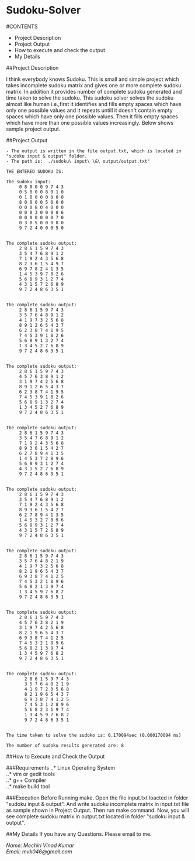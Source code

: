 Sudoku-Solver
=============

#CONTENTS
* Project Description  
* Project Output  
* How to execute and check the output  
* My Details   

##Project Description

I think everybody knows Sudoku. This is small and simple project which takes incomplete sudoku matrix and gives one or more complete sudoku matrix. In addition it provides number of complete sudoku generated and time taken to solve the sudoku. This sudoku solver solves the sudoku almost like human i.e.,first it identifies and fills empty spaces which have only one possible values and it repeats untill it doesn't contain empty spaces which have only one possible values. Then it fills empty spaces which have more than one possible values increasingly. Below shows sample project output.  


##Project Output

```
- The output is written in the file output.txt, which is located in "sudoku input & output" folder.   
- The path is:  ./sudoku\ input\ \&\ output/output.txt"   
```

```
THE ENTERED SUDOKU IS:    

The sudoku input:  
	 0 8 0 0 0 9 7 4 3  
	 0 5 0 0 0 8 0 1 0  
	 0 1 0 0 0 0 0 0 0  
	 8 0 0 0 0 5 0 0 0  
	 0 0 0 8 0 4 0 0 0  
	 0 0 0 3 0 0 0 0 6  
	 0 0 0 0 0 0 0 7 0  
	 0 3 0 5 0 0 0 8 0  
	 9 7 2 4 0 0 0 5 0    
  

The complete sudoku output:  
	 2 8 6 1 5 9 7 4 3  
	 3 5 4 7 6 8 9 1 2  
	 7 1 9 2 4 3 5 6 8  
	 8 2 3 6 1 5 4 9 7  
	 6 9 7 8 2 4 1 3 5  
	 1 4 5 3 9 7 8 2 6  
	 5 6 8 9 3 1 2 7 4  
	 4 3 1 5 7 2 6 8 9  
	 9 7 2 4 8 6 3 5 1    


The complete sudoku output:  
	 2 8 6 1 5 9 7 4 3  
	 3 5 7 6 4 8 9 1 2  
	 4 1 9 7 3 2 5 6 8  
	 8 9 1 2 6 5 4 3 7  
	 6 2 3 8 7 4 1 9 5  
	 7 4 5 3 9 1 8 2 6  
	 5 6 8 9 1 3 2 7 4  
	 1 3 4 5 2 7 6 8 9  
	 9 7 2 4 8 6 3 5 1   


The complete sudoku output:  
	 2 8 6 1 5 9 7 4 3  
	 4 5 7 6 3 8 9 1 2  
	 3 1 9 7 4 2 5 6 8  
	 8 9 1 2 6 5 4 3 7  
	 6 2 3 8 7 4 1 9 5  
	 7 4 5 3 9 1 8 2 6  
	 5 6 8 9 1 3 2 7 4  
	 1 3 4 5 2 7 6 8 9  
	 9 7 2 4 8 6 3 5 1   


The complete sudoku output:  
	 2 8 6 1 5 9 7 4 3  
	 3 5 4 7 6 8 9 1 2  
	 7 1 9 2 4 3 5 6 8  
	 8 9 3 6 1 5 4 2 7  
	 6 2 7 8 9 4 1 3 5  
	 1 4 5 3 7 2 8 9 6  
	 5 6 8 9 3 1 2 7 4  
	 4 3 1 5 2 7 6 8 9  
	 9 7 2 4 8 6 3 5 1   


The complete sudoku output:  
	 2 8 6 1 5 9 7 4 3  
	 3 5 4 7 6 8 9 1 2  
	 7 1 9 2 4 3 5 6 8  
	 8 9 3 6 1 5 4 2 7  
	 6 2 7 8 9 4 1 3 5  
	 1 4 5 3 2 7 8 9 6  
	 5 6 8 9 3 1 2 7 4  
	 4 3 1 5 7 2 6 8 9  
	 9 7 2 4 8 6 3 5 1   


The complete sudoku output:  
	 2 8 6 1 5 9 7 4 3  
	 3 5 7 6 4 8 2 1 9  
	 4 1 9 7 3 2 5 6 8  
	 8 2 1 9 6 5 4 3 7  
	 6 9 3 8 7 4 1 2 5  
	 7 4 5 3 2 1 8 9 6  
	 5 6 8 2 1 3 9 7 4  
	 1 3 4 5 9 7 6 8 2  
	 9 7 2 4 8 6 3 5 1   
 

The complete sudoku output:  
	 2 8 6 1 5 9 7 4 3  
	 4 5 7 6 3 8 2 1 9  
	 3 1 9 7 4 2 5 6 8  
	 8 2 1 9 6 5 4 3 7  
	 6 9 3 8 7 4 1 2 5  
	 7 4 5 3 2 1 8 9 6  
	 5 6 8 2 1 3 9 7 4  
	 1 3 4 5 9 7 6 8 2  
	 9 7 2 4 8 6 3 5 1   


The complete sudoku output:  
       2 8 6 1 5 9 7 4 3  
       3 5 7 6 4 8 2 1 9  
       4 1 9 7 2 3 5 6 8  
       8 2 1 9 6 5 4 3 7  
       6 9 3 8 7 4 1 2 5  
       7 4 5 3 1 2 8 9 6  
       5 6 8 2 3 1 9 7 4  
       1 3 4 5 9 7 6 8 2  
       9 7 2 4 8 6 3 5 1   
  

The time taken to solve the sudoko is: 0.170094sec (0.000170094 ms)  

The number of sudoku results generated are: 8  
```

##How to Execute and Check the Output

###Requirements
..* Linux Operating System  
..* vim or gedit tools  
..* g++ Compiler  
..* make build tool    

###Execution
 Before Running make. Open the file input.txt loacted in folder "sudoku input & output". And write sudoku incomplete matrix in input.txt file as sample shown in Project Output. Then run make command. Now, you will see complete sudoku matrix in output.txt located in folder "sudoku input & output".    

##My Details
If you have any Questions. Please email to me.   

*Name:* _Mechiri Vinod Kumar_  
*Email:* _mvk046@gmail.com_  

